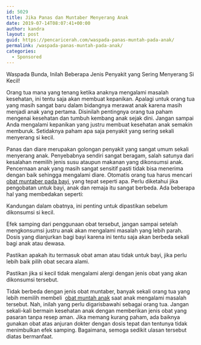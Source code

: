 ```yaml
---
id: 5029
title: Jika Panas dan Muntaber Menyerang Anak
date: 2019-07-14T08:07:41+00:00
author: kandra
layout: post
guid: https://pencaricerah.com/waspada-panas-muntah-pada-anak/
permalink: /waspada-panas-muntah-pada-anak/
categories:
  - Sponsored
---
```

Waspada Bunda, Inilah Beberapa Jenis Penyakit yang Sering Menyerang Si Kecil!

Orang tua mana yang tenang ketika anaknya mengalami masalah kesehatan, ini tentu saja akan membuat kepanikan. Apalagi untuk orang tua yang masih sangat baru dalam bidangnya merawat anak karena masih menjadi anak yang pertama. Disinilah pentingnya orang tua paham mengenai kesehatan dan tumbuh kembang anak sejak dini. Jangan sampai Anda mengalami kepanikan yang justru membuat kesehatan anak semakin memburuk. Setidaknya paham apa saja penyakit yang sering sekali menyerang si kecil.

Panas dan diare merupakan golongan penyakit yang sangat umum sekali menyerang anak. Penyebabnya sendiri sangat beragam, salah satunya dari kesalahan memilih jenis susu ataupun makanan yang dikonsumsi anak. Pencernaan anak yang masih sangat sensitif pasti tidak bisa menerima dengan baik sehingga mengalami diare. Otomatis orang tua harus mencari&nbsp; <a href="https://www.goapotik.com/produk/penjual/vometa-drop-10-ml" rel="noopener noreferrer" target="_blank">obat muntaber pada bayi&nbsp;</a> yang tepat seperti apa. Perlu diketahui jika pengobatan untuk bayi, anak dan remaja itu sangat berbeda. Ada beberapa hal yang membedakan seperti:

Kandungan dalam obatnya, ini penting untuk dipastikan sebelum dikonsumsi si kecil.

Efek samping dari penggunaan obat tersebut, jangan sampai setelah mengkonsumsi justru anak akan mengalami masalah yang lebih parah.  
Dosis yang dianjurkan bagi bayi karena ini tentu saja akan berbeda sekali bagi anak atau dewasa.

Pastikan apakah itu termasuk obat aman atau tidak untuk bayi, jika perlu lebih baik pilih obat secara alami.

Pastikan jika si kecil tidak mengalami alergi dengan jenis obat yang akan dikonsumsi tersebut.

Tidak berbeda dengan jenis obat muntaber, banyak sekali orang tua yang lebih memilih membeli&nbsp; <a href="https://www.goapotik.com/produk/penjual/vometa-ft-10-mg-tablet-box-99" rel="noopener noreferrer" target="_blank">obat muntah anak</a>&nbsp;saat anak mengalami masalah tersebut. Nah, inilah yang perlu digarisbawahi sebagai orang tua. Jangan sekali-kali bermain kesehatan anak dengan memberikan jenis obat yang pasaran tanpa resep aman. Jika memang kurang paham, ada baiknya gunakan obat atas anjuran dokter dengan dosis tepat dan tentunya tidak menimbulkan efek samping. Bagaimana, semoga sedikit ulasan tersebut diatas bermanfaat.